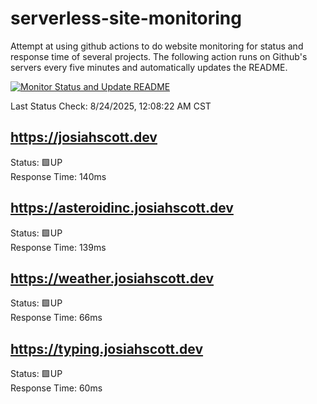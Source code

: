# serverless-site-monitoring
Attempt at using github actions to do website monitoring for status and response time of several projects. The following action runs on Github's servers every five minutes and automatically updates the README.  

[![Monitor Status and Update README](https://github.com/JosiahSco/serverless-site-monitoring/actions/workflows/monitor.yaml/badge.svg)](https://github.com/JosiahSco/serverless-site-monitoring/actions/workflows/monitor.yaml)

Last Status Check: 8/24/2025, 12:08:22 AM CST

## https://josiahscott.dev
Status: 🟩UP  
Response Time: 140ms

## https://asteroidinc.josiahscott.dev
Status: 🟩UP  
Response Time: 139ms

## https://weather.josiahscott.dev
Status: 🟩UP  
Response Time: 66ms

## https://typing.josiahscott.dev
Status: 🟩UP  
Response Time: 60ms

